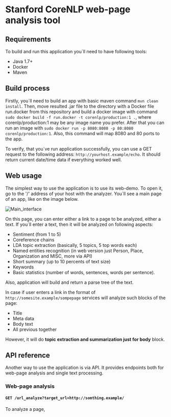 # Stanford CoreNLP web-page analysis tool

## Requirements

To build and run this application you`ll need to have following tools:
- Java 1.7+
- Docker
- Maven

## Build process

Firstly, you`ll need to build an app with basic maven command 
```mvn clean install```. Then, move resulted .jar file to the directory with a Docker file run.docker from this repository and build a docker image with command ```sudo docker build -f run.docker -t corenlp/production:1 .```, where corenlp/production:1 may be any image name you prefer. After that you can run an image with ```sudo docker run -p 8080:8080 -p 80:8080 corenlp/production:1```. Also, this command will map 8080 and 80 ports to the app.

To verify, that you`ve run application successfully, you can use a GET request to the following address: ```http://yourhost.example/echo```. It should return current date/time data if everything worked well.

## Web usage

The simplest way to use the application is to use its web-demo. To open it, go to the '/' address of your host with the analyzer. You`ll see a main page of an app, like on the image below.

![Main_interface](imgs/interface-01.PNG "Main interface of an app")

On this page, you can enter either a link to a page to be analyzed, either a text. If you`ll enter a text, then it will be analyzed on following aspects:
- Sentiment (from 1 to 5)
- Coreference chains
- LDA topic extraction (basically, 5 topics, 5 top words each)
- Named entities recognition (in web version just Person, Place, Organization and MISC, more via API)
- Short summary (up to 10 percents of text size)
- Keywords
- Basic statistics (number of words, sentences, words per sentence).

Also, application will build and return a parse tree of the text.

In case if user enters a link in the format of ```http://somesite.example/sompepage``` services will analyze such blocks of the page:
- Title
- Meta data
- Body text
- All previous together

However, it will do **topic extraction and summarization just for body** block.

## API reference

Another way to use the application is via API. It provides endpoints both for web-page analysis and single text processing.

### Web-page analysis
#### ```GET /url_analyze?target_url=http://somthing.example/```

To analyze a page, 